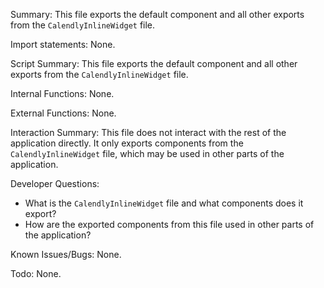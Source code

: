 Summary:
This file exports the default component and all other exports from the `CalendlyInlineWidget` file.

Import statements:
None.

Script Summary:
This file exports the default component and all other exports from the `CalendlyInlineWidget` file.

Internal Functions:
None.

External Functions:
None.

Interaction Summary:
This file does not interact with the rest of the application directly. It only exports components from the `CalendlyInlineWidget` file, which may be used in other parts of the application.

Developer Questions:
- What is the `CalendlyInlineWidget` file and what components does it export?
- How are the exported components from this file used in other parts of the application? 

Known Issues/Bugs:
None.

Todo:
None.
